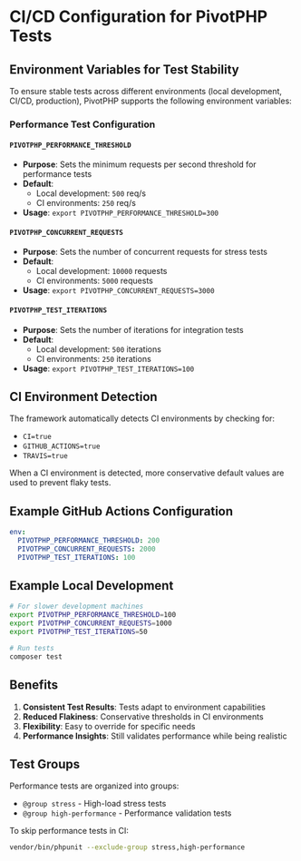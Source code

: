 # CI/CD Configuration for PivotPHP Tests

## Environment Variables for Test Stability

To ensure stable tests across different environments (local development, CI/CD, production), PivotPHP supports the following environment variables:

### Performance Test Configuration

#### `PIVOTPHP_PERFORMANCE_THRESHOLD`
- **Purpose**: Sets the minimum requests per second threshold for performance tests
- **Default**: 
  - Local development: `500` req/s
  - CI environments: `250` req/s
- **Usage**: `export PIVOTPHP_PERFORMANCE_THRESHOLD=300`

#### `PIVOTPHP_CONCURRENT_REQUESTS`
- **Purpose**: Sets the number of concurrent requests for stress tests
- **Default**: 
  - Local development: `10000` requests
  - CI environments: `5000` requests
- **Usage**: `export PIVOTPHP_CONCURRENT_REQUESTS=3000`

#### `PIVOTPHP_TEST_ITERATIONS`
- **Purpose**: Sets the number of iterations for integration tests
- **Default**: 
  - Local development: `500` iterations
  - CI environments: `250` iterations
- **Usage**: `export PIVOTPHP_TEST_ITERATIONS=100`

## CI Environment Detection

The framework automatically detects CI environments by checking for:
- `CI=true`
- `GITHUB_ACTIONS=true`
- `TRAVIS=true`

When a CI environment is detected, more conservative default values are used to prevent flaky tests.

## Example GitHub Actions Configuration

```yaml
env:
  PIVOTPHP_PERFORMANCE_THRESHOLD: 200
  PIVOTPHP_CONCURRENT_REQUESTS: 2000
  PIVOTPHP_TEST_ITERATIONS: 100
```

## Example Local Development

```bash
# For slower development machines
export PIVOTPHP_PERFORMANCE_THRESHOLD=100
export PIVOTPHP_CONCURRENT_REQUESTS=1000
export PIVOTPHP_TEST_ITERATIONS=50

# Run tests
composer test
```

## Benefits

1. **Consistent Test Results**: Tests adapt to environment capabilities
2. **Reduced Flakiness**: Conservative thresholds in CI environments
3. **Flexibility**: Easy to override for specific needs
4. **Performance Insights**: Still validates performance while being realistic

## Test Groups

Performance tests are organized into groups:
- `@group stress` - High-load stress tests
- `@group high-performance` - Performance validation tests

To skip performance tests in CI:
```bash
vendor/bin/phpunit --exclude-group stress,high-performance
```